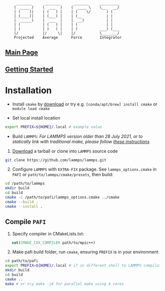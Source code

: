          _______      _______      _______     _________
        (  ____ )    (  ___  )    (  ____ \    \__   __/
        | (    )|    | (   ) |    | (    \/       ) (
        | (____)|    | (___) |    | (__           | |
        |  _____)    |  ___  |    |  __)          | |
        | (          | (   ) |    | (             | |
        | )          | )   ( |    | )          ___) (___
        |/           |/     \|    |/           \_______/
        Projected    Average      Force        Integrator

## [Main Page](README.md)

## [Getting Started](TUTORIAL.md)

# Installation

- Install `cmake` by [download](https://cmake.org/download/) or try e.g.
`[conda/apt/brew] install cmake` or `module load cmake`

- Set local install location
```bash
export PREFIX=${HOME}/.local # example value
```
- Build `LAMMPS`:
*For LAMMPS version older than 28 July 2021, or to statically link with traditional make, please follow [these instructions](STATIC_MAKE.md)*

1. [Download](https://lammps.sandia.gov/download.html) a tarball or clone into `LAMMPS` source code
```bash
git clone https://github.com/lammps/lammps.git
```
2. Configure `LAMMPS` with `EXTRA-FIX` package. See `lammps_options.cmake` in `PAFI` or `path/to/lammps/cmake/presets`, then build:
```bash
cd /path/to/lammps
mkdir build
cd build
cmake -C /path/to/pafi/lammps_options.cmake ../cmake
cmake --build .
cmake --install .
```

## Compile `PAFI`

1. Specify compiler in CMakeLists.txt:
```cmake
   set(CMAKE_CXX_COMPILER path/to/mpic++)
```

2. Make pafi build folder, run `cmake`, ensuring `PREFIX` is in your environment
```bash
cd path/to/pafi
export PREFIX=${HOME}/.local # if in different shell to LAMMPS compilation
mkdir build
cd build
cmake ..
make # or try make -j4 for parallel make using 4 cores
```
